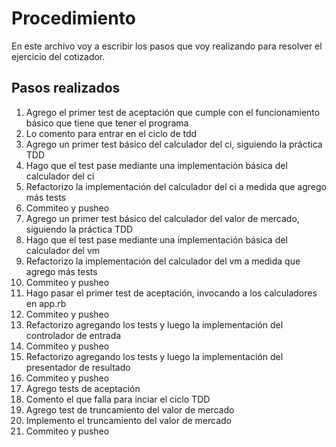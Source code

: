 Procedimiento
===========================
En este archivo voy a escribir los pasos que voy realizando para resolver el ejercicio del cotizador.

## Pasos realizados
1. Agrego el primer test de aceptación que cumple con el funcionamiento básico que tiene que tener el programa
2. Lo comento para entrar en el ciclo de tdd
3. Agrego un primer test básico del calculador del ci, siguiendo la práctica TDD
4. Hago que el test pase mediante una implementación básica del calculador del ci
5. Refactorizo la implementación del calculador del ci a medida que agrego más tests
6. Commiteo y pusheo
7. Agrego un primer test básico del calculador del valor de mercado, siguiendo la práctica TDD
8. Hago que el test pase mediante una implementación básica del calculador del vm
9. Refactorizo la implementación del calculador del vm a medida que agrego más tests
10. Commiteo y pusheo
11. Hago pasar el primer test de aceptación, invocando a los calculadores en app.rb
12. Commiteo y pusheo
13. Refactorizo agregando los tests y luego la implementación del controlador de entrada
14. Commiteo y pusheo
15. Refactorizo agregando los tests y luego la implementación del presentador de resultado
16. Commiteo y pusheo
17. Agrego tests de aceptación
18. Comento el que falla para inciar el ciclo TDD
19. Agrego test de truncamiento del valor de mercado
20. Implemento el truncamiento del valor de mercado
21. Commiteo y pusheo
